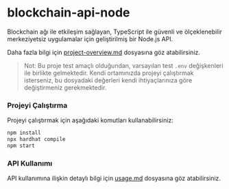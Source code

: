 # blockchain-api-node

Blockchain ağı ile etkileşim sağlayan, TypeScript ile güvenli ve ölçeklenebilir merkeziyetsiz uygulamalar için geliştirilmiş bir Node.js API.

Daha fazla bilgi için [project-overview.md](project-overview.md) dosyasına göz atabilirsiniz.

> Not: Bu proje test amaçlı olduğundan, varsayılan test `.env` değişkenleri ile birlikte gelmektedir. Kendi ortamınızda projeyi çalıştırmak isterseniz, bu dosyadaki değerleri kendi ihtiyaçlarınıza göre değiştirmeniz gerekmektedir.

### Projeyi Çalıştırma

Projeyi çalıştırmak için aşağıdaki komutları kullanabilirsiniz:

```sh
npm install
npx hardhat compile
npm start
```

### API Kullanımı

API kullanımına ilişkin detaylı bilgi için [usage.md](usage.md) dosyasına göz atabilirsiniz.
